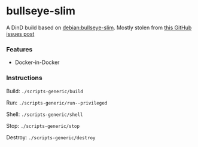 # bullseye-slim

A DinD build based on [debian:bullseye-slim](https://hub.docker.com/_/debian). Mostly stolen from [this GitHub issues post](https://github.com/docker-library/docker/issues/306#issuecomment-815338333)

### Features

- Docker-in-Docker


### Instructions

Build: `./scripts-generic/build`

Run: `./scripts-generic/run--privileged`

Shell: `./scripts-generic/shell`

Stop: `./scripts-generic/stop`

Destroy: `./scripts-generic/destroy`
